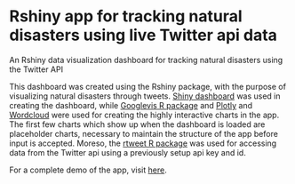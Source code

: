 # Rshiny app for tracking natural disasters using live Twitter api data
An Rshiny data visualization dashboard for tracking natural disasters using the Twitter API

This dashboard was created using the Rshiny package, with the purpose of visualizing natural disasters through tweets. [Shiny dashboard](https://rstudio.github.io/shinydashboard/structure.html) was used in creating the dashboard, while [Googlevis R package](https://github.com/mages/googleVis) and [Plotly](https://plot.ly) and [Wordcloud](https://cran.r-project.org/web/packages/wordcloud/wordcloud.pdf) were used for creating the highly interactive charts in the app. The first few charts which show up when the dashboard is loaded are placeholder charts, necessary to maintain the structure of the app before input is accepted. Moreso, the [rtweet R package](https://cran.r-project.org/web/packages/rtweet/rtweet.pdf) was used for accessing data from the Twitter api using a previously setup api key and id. 

For a complete demo of the app, visit [here](https://fabianokafor369.shinyapps.io/disasterapp/#).

